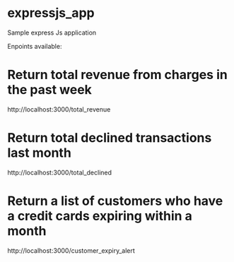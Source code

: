# expressjs_app
Sample express Js application

Enpoints available:

# Return total revenue from charges in the past week
http://localhost:3000/total_revenue

# Return total declined transactions last month
http://localhost:3000/total_declined

# Return a list of customers who have a credit cards expiring within a month
http://localhost:3000/customer_expiry_alert
